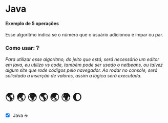 # Java

#### Exemplo de 5 operações

Esse algoritmo indica se o número que o usuário adicionou é ímpar ou par. 

### Como usar:  :grey_question:

_Para utilizar esse algoritmo, do jeito que está, será necessário um editor em java, eu utilizo vs code, também pode ser usado o netbeans, ou talvez algum site que rode códigos pelo navegador.  Ao rodar no console, será solicitado a inserção de valores, assim a lógica será executada._

> > > > > > > > > > > > > > > > > > > > > > > > > > > > > > > > > > >

# :earth_americas:   	:earth_asia:   	:earth_africa:   	:earth_americas:   	:earth_asia:   	:earth_africa: 	  :moon: 

- [x] Java :coffee:


